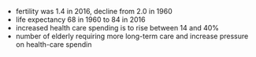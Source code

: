 - fertility was 1.4 in 2016, decline from 2.0 in 1960
- life expectancy 68 in 1960 to 84 in 2016
- increased health care spending is to rise between 14 and 40%
- number of elderly requiring more long-term care and increase pressure on health-care spendin